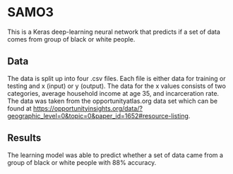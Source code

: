 # SAMO3

This is a Keras deep-learning neural network that predicts if a set of data comes from group of black or white people.

## Data

The data is split up into four .csv files. Each file is either data for training or testing and x (input) or y (output).
The data for the x values consists of two categories, average household income at age 35, and incarceration rate.
The data was taken from the opportunityatlas.org data set which can be found at https://opportunityinsights.org/data/?geographic_level=0&topic=0&paper_id=1652#resource-listing.

## Results

The learning model was able to predict whether a set of data came from a group of black or white people with 88% accuracy.
